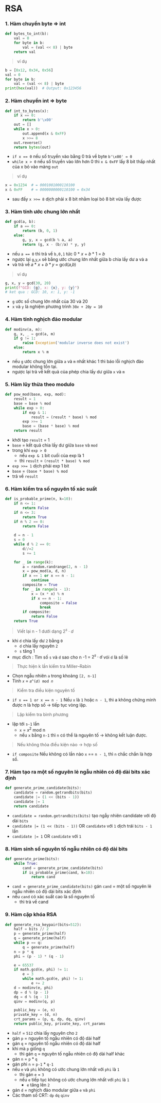 # RSA

### 1. Hàm chuyển byte => int
```python
def bytes_to_int(b):
    val = 0
    for byte in b:
        val = (val << 8) | byte
    return val
```
> ví dụ
```python
b = [0x12, 0x34, 0x56]
val = 0
for byte in b:
    val = (val << 8) | byte
print(hex(val))  # Output: 0x123456
```
### 2. Hàm chuyển int => byte
```python
def int_to_bytes(x):
    if x == 0:
        return b'\x00'
    out = []
    while x > 0:
        out.append(x & 0xFF)
        x >>= 8
    out.reverse()
    return bytes(out)
```
- `if x == 0` nếu số truyền vào bằng 0 trả về byte `b'\x00' = 0`
- `while x > 0` nếu số truyền vào lớn hơn 0 thì `x & 0xFF` lấy 8 bit thấp nhất của x bỏ vào mảng `out`
> ví dụ
```python
x = 0x1234  # = 0001001000110100
x & 0xFF    # = 0000000000110100 = 0x34
```
- sau đấy `x >>= 8` dịch phải x 8 bit nhằm loại bỏ 8 bit vừa lấy được
### 3. Hàm tính ước chung lớn nhất
```python
def gcd(a, b):
    if a == 0:
        return (b, 0, 1)
    else: 
        g, y, x = gcd(b % a, a)
        return (g, x - (b//a) * y, y)
```
- nếu `a == 0` thì trả về `b,0,1` tức 0 * 𝑥 + 𝑏 * 1 = 𝑏
- ngược lại `g`,`y`,`x` sẽ bằng ước chung lớn nhất giữa b chia lấy dư a và a
- và trả về 𝑎 * 𝑥 + 𝑏 * 𝑦 = gcd(𝑎,𝑏)
> ví dụ
```python
g, x, y = gcd(30, 20)
print(f"GCD: {g}, x: {x}, y: {y}")
# ket qua : GCD: 10, x: 1, y: -1
```
- `g` ước số chung lớn nhất của 30 và 20
- `x` và `y` là nghiệm phương trình `30𝑥 + 20𝑦 = 10`
### 4. Hàm tính nghịch đảo modular
```python
def modinv(a, m):
    g, x, _ = gcd(a, m)
    if g != 1:
        raise Exception('modular inverse does not exist')
    else:
        return x % m
```
- nếu `g` ước chung lớn giữa `a` và `m` nhất khác 1 thì báo lỗi nghịch đảo modular không tồn tại.
- ngược lại trả về kết quả của phép chia lấy dư giữa `x` và `m`
### 5. Hàm lũy thừa theo modulo
```python
def pow_mod(base, exp, mod):
    result = 1
    base = base % mod
    while exp > 0:
        if exp & 1:
            result = (result * base) % mod
        exp >>= 1
        base = (base * base) % mod
    return result
```
- khởi tạo `result` = 1
- `base` = kết quả chia lấy dư giữa `base` và `mod`
- trong khi `exp > 0`
    - nếu `exp & 1` bit cuối của exp là 1
    - thì `result` =  `(result * base) % mod`
- `exp >>= 1` dịch phải exp 1 bit
- `base` = `(base * base) % mod`
- trả về `result`
### 6. Hàm kiểm tra số nguyên tố xác suất
```python
def is_probable_prime(n, k=10):
    if n <= 1:
        return False
    if n <= 3:
        return True
    if n % 2 == 0:
        return False
    
    d = n - 1
    s = 0
    while d % 2 == 0:
        d//=2
        s += 1

    for _ in range(k):
        a = random.randrange(2, n - 1)
        x = pow_mod(a, d, n)
        if x == 1 or x == n - 1:
            continue
        composite = True
        for _ in range(s - 1):
            x = (x * x) % n
            if x == n - 1:
                composite = False
                break
        if composite:
            return False
    return True
```
>Viết lại n - 1 dưới dạng $2^s \cdot d$
- khi `d` chia lấy dư `2` bằng `0`
    - `d` chia lấy nguyên `2`
    - `s` tăng 1
- mục đích : Tìm số `s` và `d` sao cho n -1 = $2^s \cdot d$ vói `d` là số lẻ 

> Thực hiện k lần kiểm tra Miller–Rabin
- Chọn ngẫu nhiên `a` trong khoảng `[2, n-1]`
- Tính `𝑥` = `𝑎^(𝑑) mod 𝑛`
> Kiểm tra điều kiện nguyên tố
- `if x == 1 or x == n - 1` Nếu `x` là `1` hoặc `n - 1`, thì a không chứng minh được n là hợp số → tiếp tục vòng lặp.
>Lặp kiểm tra bình phương
- lặp tới `s-1` lần 
    - `x` = $x^2$ mod n
    - nếu `x` bằng `n-1` thì `n` có thể là nguyên tố → không kết luận được. 
> Nếu không thỏa điều kiện nào → hợp số
- `if composite` Nếu không có lần nào `x` == `n - 1`, thì `n` chắc chắn là hợp số.
### 7. Hàm tạo ra một số nguyên lẻ ngẫu nhiên có độ dài bits xác định
```python
def generate_prime_candidate(bits):
    candidate = random.getrandbits(bits)
    candidate |= (1 << (bits - 1))
    candidate |= 1
    return candidate
```
- `candidate = random.getrandbits(bits)` tạo ngẫy nhiên candidate với độ dài `bits`
- `candidate |= (1 << (bits - 1))` OR `candidate` với `1` dịch trái `bits - 1` lần
- `candidate |= 1` OR `candidate` với `1`
### 8. Hàm sinh số nguyên tố ngẫu nhiên có độ dài bits
```python
def generate_prime(bits):
    while True:
        cand = generate_prime_candidate(bits)
        if is_probable_prime(cand, k=10):
            return cand
```
- `cand = generate_prime_candidate(bits)` gán `cand` = một số nguyên lẻ ngẫu nhiên có độ dài bits xác định
- nếu `cand` có xác suất cao là số nguyên tố
    - thì trả về cand
### 9. Hàm cặp khóa RSA
```python
def generate_rsa_keypair(bits=512):
    half = bits // 2
    p = generate_prime(half)
    q = generate_prime(half)
    while p == q:
        q = generate_prime(half)
    n = p * q
    phi = (p - 1) * (q - 1)

    e = 65537
    if math.gcd(e, phi) != 1:
        e = 3
        while math.gcd(e, phi) != 1:
            e += 2
    d = modinv(e, phi)
    dp = d % (p - 1)
    dq = d % (q - 1)
    qinv = modinv(q, p)

    public_key = (e, n)
    private_key = (d, n)
    crt_params = (p, q, dp, dq, qinv)
    return public_key, private_key, crt_params
```
- `half` = `512` chia lấy nguyên cho `2`
- gán `p` = nguyên tố ngẫu nhiên có độ dài half
- gán `q` = nguyên tố ngẫu nhiên có độ dài half
- khi mà `p` giống `q` 
    - thì gán `q` = nguyên tố ngẫu nhiên có độ dài half khác
- gán `n` = `p` * `q`
- gán phi `n` = `p-1` * `q-1`
- nếu `e` và `phi` không có ước chung lớn nhất với `phi` là `1` 
    - thì gán `e` = `3`
    - nếu `e` tiếp tục không có ước chung lớn nhất với `phi` là `1` 
        - `e` tăng lên `2`
- gán `d` = nghịch đảo modular giữa `e` và `phi`
- Các tham số CRT: `dp` `dq` `qinv`
